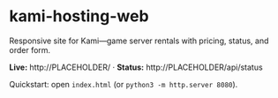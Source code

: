 # kami-hosting-web
Responsive site for Kami—game server rentals with pricing, status, and order form.

**Live:** http://PLACEHOLDER/ · **Status:** http://PLACEHOLDER/api/status

Quickstart: open `index.html` (or `python3 -m http.server 8080`).
